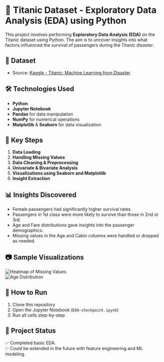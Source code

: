 # 🚢 Titanic Dataset - Exploratory Data Analysis (EDA) using Python

This project involves performing **Exploratory Data Analysis (EDA)** on the Titanic dataset using Python. The aim is to uncover insights into what factors influenced the survival of passengers during the Titanic disaster.

## 📂 Dataset

- Source: [Kaggle - Titanic: Machine Learning from Disaster](https://www.kaggle.com/c/titanic/data)
  

## 🛠️ Technologies Used

- **Python**
- **Jupyter Notebook**
- **Pandas** for data manipulation
- **NumPy** for numerical operations
- **Matplotlib** & **Seaborn** for data visualization


## 📌 Key Steps

1. **Data Loading**  
2. **Handling Missing Values**  
3. **Data Cleaning & Preprocessing**  
4. **Univariate & Bivariate Analysis**  
5. **Visualizations using Seaborn and Matplotlib**  
6. **Insight Extraction**


## 📊 Insights Discovered

- Female passengers had significantly higher survival rates.
- Passengers in 1st class were more likely to survive than those in 2nd or 3rd.
- Age and Fare distributions gave insights into the passenger demographics.
- Missing values in the Age and Cabin columns were handled or dropped as needed.


## 📷 Sample Visualizations

![Heatmap of Missing Values](images/missing_data_heatmap.png)  
![Age Distribution](images/age_distribution.png)


## 🚀 How to Run

1. Clone this repository
2. Open the Jupyter Notebook (`EDA-checkpoint.ipynb`)
3. Run all cells step-by-step

## 📄 Project Status

✅ Completed basic EDA.  
✨ Could be extended in the future with feature engineering and ML modeling.
 
